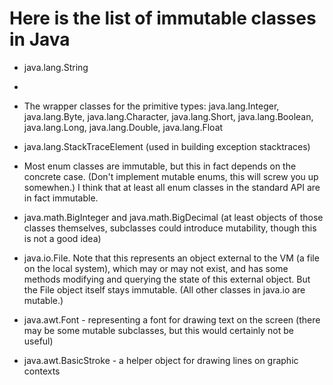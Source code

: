 # Here is the list of immutable classes in Java

* java.lang.String

* 

* The wrapper classes for the primitive types: java.lang.Integer, java.lang.Byte, java.lang.Character, java.lang.Short, java.lang.Boolean, java.lang.Long, java.lang.Double, java.lang.Float

* java.lang.StackTraceElement (used in building exception stacktraces)

* Most enum classes are immutable, but this in fact depends on the concrete case. (Don't implement mutable enums, this will screw you up somewhen.) I think that at least all enum classes in the standard API are in fact immutable.

* java.math.BigInteger and java.math.BigDecimal (at least objects of those classes themselves, subclasses could introduce mutability, though this is not a good idea)

* java.io.File. Note that this represents an object external to the VM (a file on the local system), which may or may not exist, and has some methods modifying and querying the state of this external object. But the File object itself stays immutable. (All other classes in java.io are mutable.)

* java.awt.Font - representing a font for drawing text on the screen (there may be some mutable subclasses, but this would certainly not be useful)

* java.awt.BasicStroke - a helper object for drawing lines on graphic contexts
